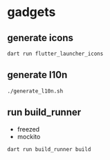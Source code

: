 # gadgets

## generate icons

```shell
dart run flutter_launcher_icons
```

## generate l10n

```shell
./generate_l10n.sh
```

## run build_runner

- freezed
- mockito

```
dart run build_runner build
```